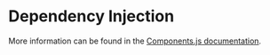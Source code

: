 # Dependency Injection

More information can be found in the [Components.js documentation](https://componentsjs.readthedocs.io/).